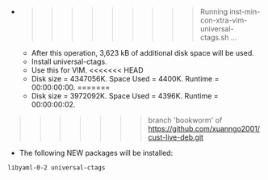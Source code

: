 * >>>>>>>>> Running inst-min-con-xtra-vim-universal-ctags.sh ...
  * After this operation, 3,623 kB of additional disk space will be used.
  * Install universal-ctags.
  * Use this for VIM.
<<<<<<< HEAD
  * Disk size = 4347056K. Space Used = 4400K. Runtime = 00:00:00:00.
=======
  * Disk size = 3972092K. Space Used = 4396K. Runtime = 00:00:00:02.
>>>>>>> branch 'bookworm' of https://github.com/xuanngo2001/cust-live-deb.git
  * The following NEW packages will be installed:
  ```bash
libyaml-0-2 universal-ctags
  ```
